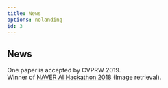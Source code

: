 ```yaml
---
title: News
options: nolanding
id: 3
---
```


## News
One paper is accepted by CVPRW 2019.  
Winner of [NAVER AI Hackathon 2018](https://campaign.naver.com/aihackathon2018) (Image retrieval).
